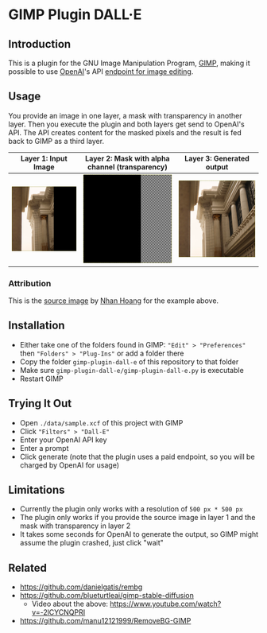 # GIMP Plugin DALL·E

## Introduction

This is a plugin for the GNU Image Manipulation Program, [GIMP](https://www.gimp.org/), making it possible to use [OpenAI](https://openai.com/)'s API [endpoint for image editing](https://platform.openai.com/docs/api-reference/images/create-edit). 

## Usage

You provide an image in one layer, a mask with transparency in another layer. Then you execute the plugin and both layers get send to OpenAI's API. The API creates content for the masked pixels and the result is fed back to GIMP as a third layer.

| Layer 1: Input Image | Layer 2: Mask with alpha channel (transparency) | Layer 3: Generated output    |
| --- | --- | --- |
| ![Source image](assets/docs-image.png) | ![Mask](assets/docs-mask.png) | ![Generated output](assets/docs-generated.png) |

### Attribution
This is the [source image](https://unsplash.com/photos/WGhdiuvN4lE) by [Nhan Hoang](https://unsplash.com/@httnhan) for the example above.

## Installation
* Either take one of the folders found in GIMP: `"Edit" > "Preferences"` then `"Folders" > "Plug-Ins"` or add a folder there
* Copy the folder `gimp-plugin-dall-e` of this repository to that folder
* Make sure `gimp-plugin-dall-e/gimp-plugin-dall-e.py` is executable
* Restart GIMP

## Trying It Out
* Open `./data/sample.xcf` of this project with GIMP
* Click `"Filters" > "Dall-E"`
* Enter your OpenAI API key
* Enter a prompt
* Click generate (note that the plugin uses a paid endpoint, so you will be charged by OpenAI for usage)

## Limitations
* Currently the plugin only works with a resolution of `500 px * 500 px`
* The plugin only works if you provide the source image in layer 1 and the mask with transparency in layer 2
* It takes some seconds for OpenAI to generate the output, so GIMP might assume the plugin crashed, just click "wait"

## Related
* https://github.com/danielgatis/rembg
* https://github.com/blueturtleai/gimp-stable-diffusion
    * Video about the above: https://www.youtube.com/watch?v=-2lCYCNQPRI
* https://github.com/manu12121999/RemoveBG-GIMP
